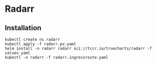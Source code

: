 # Radarr

## Installation
```
kubectl create ns radarr
kubectl apply -f radarr.pv.yaml
helm install -n radarr radarr oci://tccr.io/truecharts/radarr -f values.yaml
kubectl -n radarr -f radarr.ingressroute.yaml
```

